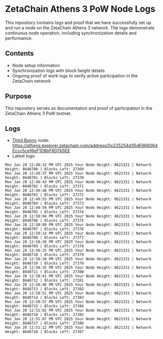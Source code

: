 # ZetaChain Athens 3 PoW Node Logs
This repository contains logs and proof that we have successfully set up and run a node on the ZetaChain Athens 3 network. The logs demonstrate continuous node operation, including synchronization details and performance.

## Contents
- Node setup information
- Synchronization logs with block height details
- Ongoing proof of work logs to verify active participation in the ZetaChain network

## Purpose
This repository serves as documentation and proof of participation in the ZetaChain Athens 3 PoW testnet.

## Logs

- [Third Bunny](https://thirdbunny.xyz/) node: https://athens.explorer.zetachain.com/address/0x225254d35dE666064Eccc5ce16eF1D8bF8D7b5EE
- Latest logs:
```
Mon Jan 20 12:49:32 PM UTC 2025 Your Node Height: 8621331 | Network Height: 8648700 | Blocks Left: 27369
Mon Jan 20 12:49:37 PM UTC 2025 Your Node Height: 8621331 | Network Height: 8648701 | Blocks Left: 27370
Mon Jan 20 12:49:43 PM UTC 2025 Your Node Height: 8621331 | Network Height: 8648702 | Blocks Left: 27371
Mon Jan 20 12:49:48 PM UTC 2025 Your Node Height: 8621331 | Network Height: 8648703 | Blocks Left: 27372
Mon Jan 20 12:49:53 PM UTC 2025 Your Node Height: 8621331 | Network Height: 8648704 | Blocks Left: 27373
Mon Jan 20 12:49:59 PM UTC 2025 Your Node Height: 8621331 | Network Height: 8648705 | Blocks Left: 27374
Mon Jan 20 12:50:04 PM UTC 2025 Your Node Height: 8621331 | Network Height: 8648706 | Blocks Left: 27375
Mon Jan 20 12:50:09 PM UTC 2025 Your Node Height: 8621331 | Network Height: 8648707 | Blocks Left: 27376
Mon Jan 20 12:50:14 PM UTC 2025 Your Node Height: 8621331 | Network Height: 8648708 | Blocks Left: 27377
Mon Jan 20 12:50:20 PM UTC 2025 Your Node Height: 8621331 | Network Height: 8648709 | Blocks Left: 27378
Mon Jan 20 12:50:25 PM UTC 2025 Your Node Height: 8621331 | Network Height: 8648710 | Blocks Left: 27379
Mon Jan 20 12:50:30 PM UTC 2025 Your Node Height: 8621331 | Network Height: 8648710 | Blocks Left: 27379
Mon Jan 20 12:50:35 PM UTC 2025 Your Node Height: 8621331 | Network Height: 8648711 | Blocks Left: 27380
Mon Jan 20 12:50:41 PM UTC 2025 Your Node Height: 8621331 | Network Height: 8648712 | Blocks Left: 27381
Mon Jan 20 12:50:46 PM UTC 2025 Your Node Height: 8621331 | Network Height: 8648713 | Blocks Left: 27382
Mon Jan 20 12:50:51 PM UTC 2025 Your Node Height: 8621331 | Network Height: 8648714 | Blocks Left: 27383
Mon Jan 20 12:50:57 PM UTC 2025 Your Node Height: 8621331 | Network Height: 8648715 | Blocks Left: 27384
Mon Jan 20 12:51:02 PM UTC 2025 Your Node Height: 8621331 | Network Height: 8648716 | Blocks Left: 27385
Mon Jan 20 12:51:07 PM UTC 2025 Your Node Height: 8621331 | Network Height: 8648717 | Blocks Left: 27386
Mon Jan 20 12:51:12 PM UTC 2025 Your Node Height: 8621331 | Network Height: 8648718 | Blocks Left: 27387
```
